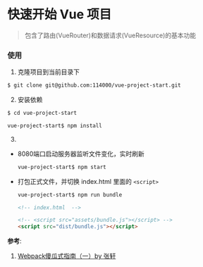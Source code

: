# 快速开始 Vue 项目

> 包含了路由(VueRouter)和数据请求(VueResource)的基本功能

### 使用

1. 克隆项目到当前目录下

``` bash
$ git clone git@github.com:114000/vue-project-start.git
```

2. 安装依赖

``` bash
$ cd vue-project-start

vue-project-start$ npm install
```

3. 
  * 8080端口启动服务器监听文件变化，实时刷新

    ``` bash
    vue-project-start$ npm start
    ```


  * 打包正式文件，并切换 index.html 里面的 `<script>`

    ``` bash
    vue-project-start$ npm run bundle
    ```

    ``` html
    <!-- index.html  -->

    <!-- <script src="assets/bundle.js"></script> -->
    <script src="dist/bundle.js"></script>
    ```


**参考**:

1. [Webpack傻瓜式指南（一）by 张轩](http://zhuanlan.zhihu.com/FrontendMagazine/20367175)
